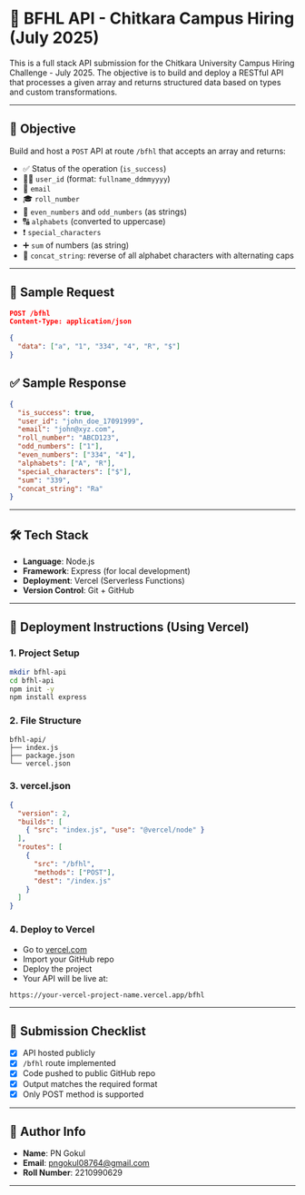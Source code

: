 # 🧠 BFHL API - Chitkara Campus Hiring (July 2025)

This is a full stack API submission for the Chitkara University Campus Hiring Challenge - July 2025. The objective is to build and deploy a RESTful API that processes a given array and returns structured data based on types and custom transformations.

---

## 📌 Objective

Build and host a `POST` API at route `/bfhl` that accepts an array and returns:

- ✅ Status of the operation (`is_success`)
- 🧑‍💻 `user_id` (format: `fullname_ddmmyyyy`)
- 📧 `email`
- 🎓 `roll_number`
- 🔢 `even_numbers` and `odd_numbers` (as strings)
- 🔠 `alphabets` (converted to uppercase)
- ❗ `special_characters`
- ➕ `sum` of numbers (as string)
- 🔁 `concat_string`: reverse of all alphabet characters with alternating caps

---

## 🧪 Sample Request

```json
POST /bfhl
Content-Type: application/json

{
  "data": ["a", "1", "334", "4", "R", "$"]
}
```

## ✅ Sample Response

```json
{
  "is_success": true,
  "user_id": "john_doe_17091999",
  "email": "john@xyz.com",
  "roll_number": "ABCD123",
  "odd_numbers": ["1"],
  "even_numbers": ["334", "4"],
  "alphabets": ["A", "R"],
  "special_characters": ["$"],
  "sum": "339",
  "concat_string": "Ra"
}
```

---

## 🛠️ Tech Stack

* **Language**: Node.js
* **Framework**: Express (for local development)
* **Deployment**: Vercel (Serverless Functions)
* **Version Control**: Git + GitHub

---

## 🚀 Deployment Instructions (Using Vercel)

### 1. Project Setup

```bash
mkdir bfhl-api
cd bfhl-api
npm init -y
npm install express
```

### 2. File Structure

```
bfhl-api/
├── index.js
├── package.json
└── vercel.json
```

### 3. vercel.json

```json
{
  "version": 2,
  "builds": [
    { "src": "index.js", "use": "@vercel/node" }
  ],
  "routes": [
    {
      "src": "/bfhl",
      "methods": ["POST"],
      "dest": "/index.js"
    }
  ]
}
```

### 4. Deploy to Vercel

* Go to [vercel.com](https://vercel.com/)
* Import your GitHub repo
* Deploy the project
* Your API will be live at:

```
https://your-vercel-project-name.vercel.app/bfhl
```

---

## 📂 Submission Checklist

* [x] API hosted publicly
* [x] `/bfhl` route implemented
* [x] Code pushed to public GitHub repo
* [x] Output matches the required format
* [x] Only POST method is supported

---

## 🧑 Author Info

* **Name**: PN Gokul
* **Email**: [pngokul08764@gmail.com](pngokul08764@gmail.com)
* **Roll Number**: 2210990629

---
